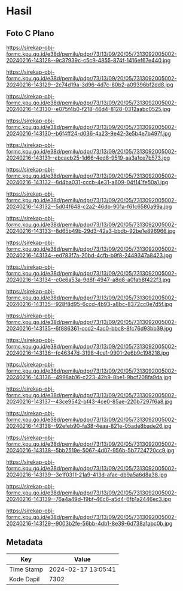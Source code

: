 # Hasil

## Foto C Plano

https://sirekap-obj-formc.kpu.go.id/e38d/pemilu/pdpr/73/13/09/20/05/7313092005002-20240216-143128--9c37939c-c5c9-4855-874f-1416ef67e440.jpg

https://sirekap-obj-formc.kpu.go.id/e38d/pemilu/pdpr/73/13/09/20/05/7313092005002-20240216-143129--2c74d19a-3d96-4d7c-80b2-a09396bf2dd8.jpg

https://sirekap-obj-formc.kpu.go.id/e38d/pemilu/pdpr/73/13/09/20/05/7313092005002-20240216-143130--e075f4b0-f218-46d4-8128-0312aabc0525.jpg

https://sirekap-obj-formc.kpu.go.id/e38d/pemilu/pdpr/73/13/09/20/05/7313092005002-20240216-143130--b6f4ff24-d036-4a23-9e42-3e5b4e7b497f.jpg

https://sirekap-obj-formc.kpu.go.id/e38d/pemilu/pdpr/73/13/09/20/05/7313092005002-20240216-143131--ebcaeb25-1d66-4ed8-9519-aa3a1ce7b573.jpg

https://sirekap-obj-formc.kpu.go.id/e38d/pemilu/pdpr/73/13/09/20/05/7313092005002-20240216-143132--6d4ba031-cccb-4e31-a609-04f141fe50a1.jpg

https://sirekap-obj-formc.kpu.go.id/e38d/pemilu/pdpr/73/13/09/20/05/7313092005002-20240216-143132--5d04f648-c2a2-46db-901a-f61c6580a99a.jpg

https://sirekap-obj-formc.kpu.go.id/e38d/pemilu/pdpr/73/13/09/20/05/7313092005002-20240216-143133--8d65b49b-29d3-42a3-bbdb-92be1e896966.jpg

https://sirekap-obj-formc.kpu.go.id/e38d/pemilu/pdpr/73/13/09/20/05/7313092005002-20240216-143134--ed783f7a-20bd-4cfb-b9f8-2449347a8423.jpg

https://sirekap-obj-formc.kpu.go.id/e38d/pemilu/pdpr/73/13/09/20/05/7313092005002-20240216-143134--c0e6a53a-9d8f-4947-a8d8-a0fab8f422f3.jpg

https://sirekap-obj-formc.kpu.go.id/e38d/pemilu/pdpr/73/13/09/20/05/7313092005002-20240216-143135--928f8d95-6ccd-4b93-a8bc-8372cc0e7d5f.jpg

https://sirekap-obj-formc.kpu.go.id/e38d/pemilu/pdpr/73/13/09/20/05/7313092005002-20240216-143135--6f886361-ccd2-4ac0-bbc8-8fc76d93bb39.jpg

https://sirekap-obj-formc.kpu.go.id/e38d/pemilu/pdpr/73/13/09/20/05/7313092005002-20240216-143136--fc46347d-3198-4ce1-9901-2e6b9c198218.jpg

https://sirekap-obj-formc.kpu.go.id/e38d/pemilu/pdpr/73/13/09/20/05/7313092005002-20240216-143136--4998ab16-c223-42b9-8be1-9bcf208fa9da.jpg

https://sirekap-obj-formc.kpu.go.id/e38d/pemilu/pdpr/73/13/09/20/05/7313092005002-20240216-143137--43ce9542-bf43-4ce0-85ae-220b7297f6a8.jpg

https://sirekap-obj-formc.kpu.go.id/e38d/pemilu/pdpr/73/13/09/20/05/7313092005002-20240216-143138--92efeb90-fa38-4eaa-821e-05ade8bade26.jpg

https://sirekap-obj-formc.kpu.go.id/e38d/pemilu/pdpr/73/13/09/20/05/7313092005002-20240216-143138--5bb2519e-5067-4d07-956b-5b7724720cc9.jpg

https://sirekap-obj-formc.kpu.go.id/e38d/pemilu/pdpr/73/13/09/20/05/7313092005002-20240216-143139--3e1f0311-21a9-413d-afae-db9a5a6d8a38.jpg

https://sirekap-obj-formc.kpu.go.id/e38d/pemilu/pdpr/73/13/09/20/05/7313092005002-20240216-143139--76a4a49d-19bf-46c6-a5d4-6fb1a2446ec3.jpg

https://sirekap-obj-formc.kpu.go.id/e38d/pemilu/pdpr/73/13/09/20/05/7313092005002-20240216-143129--9003b2fe-56bb-4db1-8e39-6d738a1abc0b.jpg


## Metadata

| Key        | Value               |
| ---------- | ------------------- |
| Time Stamp | 2024-02-17 13:05:41 |
| Kode Dapil | 7302                |




